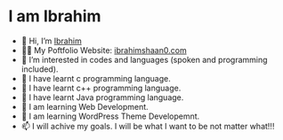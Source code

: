 # I am Ibrahim

- 👋 Hi, I’m [Ibrahim](https://github.com/ibrahimshaan0)
- 🧔🏻 My Poftfolio Website: <a href="https://ibrahimshaan0.com/"> ibrahimshaan0.com </a>
- 👀 I’m interested in codes and languages (spoken and programming included).
- 🌱 I have learnt c programming language.
- 🌱 I have learnt c++ programming language.
- 🌱 I have learnt Java programming language.
- 🌱 I am learning Web Development.
- 🌱 I am learning WordPress Theme Developemnt.
- 📫 I will achive my goals. I will be what I want to be not matter what!!!

<!---
ibrahimshaan0/ibrahimshaan0 is a ✨ special ✨ repository because its `README.md` (this file) appears on your GitHub profile.
You can click the Preview link to take a look at your changes.
--->
